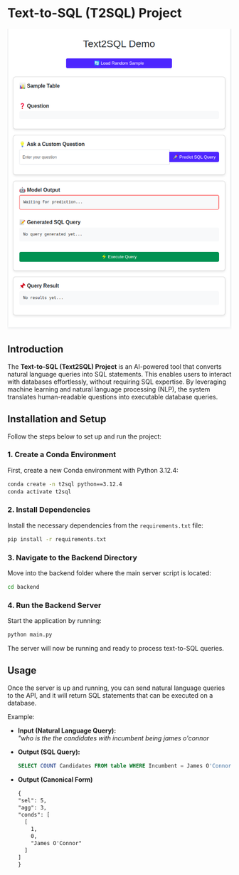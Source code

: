# Text-to-SQL (T2SQL) Project

![Text-to-SQL Banner](demo.png) 

## Introduction

The **Text-to-SQL (Text2SQL) Project** is an AI-powered tool that converts natural language queries into SQL statements. This enables users to interact with databases effortlessly, without requiring SQL expertise. By leveraging machine learning and natural language processing (NLP), the system translates human-readable questions into executable database queries.

## Installation and Setup

Follow the steps below to set up and run the project:

### 1. Create a Conda Environment

First, create a new Conda environment with Python 3.12.4:

```sh
conda create -n t2sql python==3.12.4
conda activate t2sql
```

### 2. Install Dependencies

Install the necessary dependencies from the `requirements.txt` file:

```sh
pip install -r requirements.txt
```

### 3. Navigate to the Backend Directory

Move into the backend folder where the main server script is located:

```sh
cd backend
```

### 4. Run the Backend Server

Start the application by running:

```sh
python main.py
```

The server will now be running and ready to process text-to-SQL queries.

## Usage

Once the server is up and running, you can send natural language queries to the API, and it will return SQL statements that can be executed on a database.

Example:

- **Input (Natural Language Query):**  
  *"who is the the candidates with incumbent being james o'connor*

- **Output (SQL Query):**  
  ```sql
  SELECT COUNT Candidates FROM table WHERE Incumbent = James O'Connor;
  ```
- **Output (Canonical Form)**
  ```
  {
  "sel": 5,
  "agg": 3,
  "conds": [
    [
      1,
      0,
      "James O'Connor"
    ]
  ]
  }
  ```
